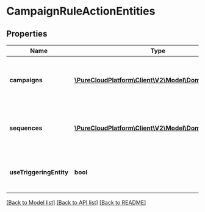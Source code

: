 # CampaignRuleActionEntities

## Properties
Name | Type | Description | Notes
------------ | ------------- | ------------- | -------------
**campaigns** | [**\PureCloudPlatform\Client\V2\Model\DomainEntityRef[]**](DomainEntityRef.md) | The list of campaigns for a CampaignRule to monitor. Required if the CampaignRule has any conditions that run on a campaign. | [optional] 
**sequences** | [**\PureCloudPlatform\Client\V2\Model\DomainEntityRef[]**](DomainEntityRef.md) | The list of sequences for a CampaignRule to monitor. Required if the CampaignRule has any conditions that run on a sequence. | [optional] 
**useTriggeringEntity** | **bool** | If true, the CampaignRuleAction will apply to the same entity that triggered the CampaignRuleCondition. | [optional] 

[[Back to Model list]](../README.md#documentation-for-models) [[Back to API list]](../README.md#documentation-for-api-endpoints) [[Back to README]](../README.md)


